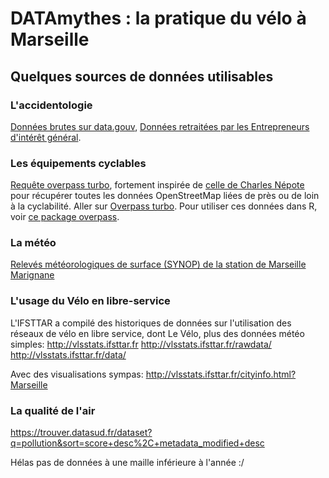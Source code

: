 # DATAmythes : la pratique du vélo à Marseille

## Quelques sources de données utilisables

### L'accidentologie

[Données brutes sur data.gouv](https://www.data.gouv.fr/fr/datasets/base-de-donnees-accidents-corporels-de-la-circulation/), [Données retraitées par les Entrepreneurs d'intérêt général](https://www.data.gouv.fr/fr/datasets/r/8d0753c2-92a3-48f7-a3cc-133be9bf2e29). 

### Les équipements cyclables

[Requête overpass turbo](./requete_overpass), fortement inspirée de [celle de Charles Népote](https://gist.github.com/CharlesNepote/9806b459d5f7ee671681e55b35cb0a81) pour récupérer toutes les données OpenStreetMap liées de près ou de loin à la cyclabilité. Aller sur [Overpass turbo](http://overpass-turbo.eu/). Pour utiliser ces données dans R, voir [ce package overpass](https://hrbrmstr.github.io/overpass/). 

### La météo

[Relevés météorologiques de surface (SYNOP) de la station de Marseille Marignane](https://public.opendatasoft.com/explore/dataset/donnees-synop-essentielles-omm/export/?refine.nom=MARIGNANE&dataChart=eyJxdWVyaWVzIjpbeyJjb25maWciOnsiZGF0YXNldCI6ImRvbm5lZXMtc3lub3AtZXNzZW50aWVsbGVzLW9tbSIsIm9wdGlvbnMiOnsicmVmaW5lLm5vbSI6Ik1BUklHTkFORSJ9fSwiY2hhcnRzIjpbeyJ0eXBlIjoibGluZSIsImZ1bmMiOiJBVkciLCJ5QXhpcyI6InUiLCJzY2llbnRpZmljRGlzcGxheSI6dHJ1ZSwiY29sb3IiOiIjRkY1MTVBIn1dLCJ4QXhpcyI6ImRhdGUiLCJtYXhwb2ludHMiOiIiLCJ0aW1lc2NhbGUiOiJob3VyIiwic29ydCI6IiJ9XSwiZGlzcGxheUxlZ2VuZCI6dHJ1ZX0%3D&location=22,43.43767,5.216&basemap=jawg.streets)

### L'usage du Vélo en libre-service

L'IFSTTAR a compilé des historiques de données sur l'utilisation des réseaux de vélo en libre service, dont Le Vélo, plus des données météo simples:
http://vlsstats.ifsttar.fr
http://vlsstats.ifsttar.fr/rawdata/
http://vlsstats.ifsttar.fr/data/

Avec des visualisations sympas:
http://vlsstats.ifsttar.fr/cityinfo.html?Marseille

### La qualité de l'air

https://trouver.datasud.fr/dataset?q=pollution&sort=score+desc%2C+metadata_modified+desc

Hélas pas de données à une maille inférieure à l'année :/
